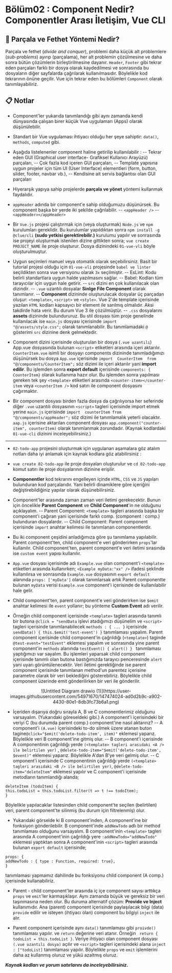 ﻿# Bölüm02 : Component Nedir? Componentler Arası İletişim, Vue CLI

## :pushpin: Parçala ve Fethet Yöntemi Nedir?
Parçala ve fethet (_divide and conquer_), problemi daha küçük alt problemlere (_sub-problems_) ayırıp (parçalama), her alt problemin çözülmesine ve daha sonra bütün çözümlerin birleştirilmesine dayanır.
`Header`, `Footer` gibi tekrar eden parçaları farklı bir dosya olarak kaydedilmesi ve sonrasında bu dosyaların diğer sayfalarda çağrılarak kullanılmasıdır. Böylelikle kod tekrarının önüne geçilir.
Vue için tekrar eden bu bölümleri `Component` olarak tanımlayabiliriz.
## :clipboard: Notlar 
- Component'ler yukarıda tanımlandığı gibi aynı zamanda kendi dünyasında çalışan birer küçük Vue uygulamarı (Apps) olarak düşünülebilir.

- Standart bir Vue uygulaması ihtiyacı olduğu her şeye sahiptir: `data()`, `methods`, `computed` gibi.
- Aşağıda listelenenler component  haline getirilip kullanılabilir :
-- Tekrar eden GUI (Graphical user interface- Grafiksel Kullanıcı Arayüzü) parçaları,
-- Çok fazla kod içeren GUI parçaları,
-- Template yapısına uygun projeler için tüm UI (User Interface) elementleri (form, button, slider, footer, navbar vb.),
-- Kendisine ait servis bağlantısı olan GUI parçaları
- Hiyerarşik yapıya sahip projelerde **parçala ve yönet**  yöntemi kullanmak faydalıdır.

- `appHeader` adında bir component'e sahip olduğumuzu düşünürsek. Bu component başka bir yerde iki şekilde çağrılabilir.
-- `<appHeader />`
-- `<appHeader></appHeader>`

- Bir `Vue.js` projesi çalıştırmak için (veya oluşturmak) `Node.js` ve `npm` kurulumları gereklidir. Bu kurulumlar yapıldıktan sonra
`npm install -g @clue/cli` **(sudo yetkisi gerektirebilir.)**
kurulumu yapılır ve sonrasında ise projeyi oluşturmak istenilen dizine gittikten sonra;
`vue create PROJECT_NAME` ile proje oluşturur. Dosya dizinindeki `01-vue-vli` böyle oluşturulmuştur.

- Uygun seçimleri manuel veya otomatik olarak seçebilirsiniz. Basit bir tutorial projesi olduğu için `01-vue-vli` projesinde `babel ve linter` seçildikten sonra vue versiyonu olarak `3x` seçilmiştir.
-- EsLint: Kodu belirli standartlara uygun halde yazılmasını sağlar.
-- Babel: Kodları tüm tarayıcılar için uygun hale getirir.
-- `src` dizini en çok kullanılacak olan dizindir.
-- `.vue` uzantılı dosyalar **Sinlge File Component** olarak tanımlanır.
-- **Component** dizininde oluşturulacak dosyalar üç parçadan oluşur: `<template>`, `<script>` ve `<style>`.  Vue 2'de template içerisinde yazılan `HTML` kodları kapsayıcı bir element ile sarılmış olmalıdır. Aksi takdirde hata verir. Bu durum Vue 3 ile çözülmüştür.
-- `.css` dosyalarını **assets** dizininde bulundururuz. Bu stil dosyası tüm proje genelinde kullanılacak ise `main.js` dosyası içerisinde `import  "@/assets/style.css";` olarak tanımlanabilir. Bu tanımlamadaki `@` gösterimi `src` dizinine denk gelmektedir.

- Component dizini içerisinde oluşturulan bir dosya (`.vue uzantılı`) App.vue dosyasında bulunan `<script>` etiketleri arasında içeri aktarılır. `CounterItem.vue` isimli bir dosyayı components dizininde tanımladığımızı düşünürsek bu dosya `App.vue` içerisinde `import  CounterItem  from  "@/components/CounterItem";` söz dizimi ile içeri aktarılır yani **import edilir**. Bu işlemden sonra **export default** içerisinde `components: { CounterItem}` olarak kullanıma hazır olur. Bu işlemden sonra yapılması gereken tek şey `<template>` etiketleri arasında `<counter-item></counter-item` veya `<counterItem />` kod satırı ile component dosyasını çağırmaktır.

- Bir component dosyası birden fazla dosya da çağrılıyorsa her seferinde diğer `.vue` uzantılı dosyasının `<script>` tagleri içerisinde import etmek yerine `main.js` içerisinde `import  counterItem from  "@/components/appHeader";` söz dizimi ile tanımlamalık yeterli olacaktır. `aap.js` içerisine aktarılan component dosyası `app.component("counter-item", counterItem)` olarak tanımlanmak zorundadır. (Kaynak kodlardaki `01-vue-cli` dizinini inceleyebilirsiniz.)

<hr>

- `02-todo-app` projesini oluşturmak için uygulanan aşamalara göz atalım notları daha iyi anlamak için kaynak kodlara göz atabilirsiniz :

- `vue create 02-todo-app` ile proje dosyaları oluşturulur ve `cd 02-todo-app` komut satırı ile proje dosyalarının dizinine erişilir.

- **Componentler**  kod tekrarını engelleyen içinde `HTML`, `CSS` ve `JS` yapıları bulunduran kod parçalarıdır. Yani belirli dinamiklere göre içeriğini değiştirebildiğiniz yapılar olarak düşünebilirsiniz.

- Component'ler arasında zaman zaman veri iletimi gerekecektir. Bunun için öncelikle **Parent Component** ve **Child Component**'in ne olduğunu açıklayalım. 
-- Parent Component: `<template>` tagleri arasında başka bir component'i çağıran yani içerisinde farklı comp. (component : comp.) bulunduran dosyalardır.
-- Child Component: Parent component içerisinde `import` anahtar kelimesi ile tanımlanan componentlerdir.

- Bu iki component çeşidini anladığımıza göre şu tanımlama yapılabilir. Parent component'ten, child component'e veri gönderirken `props`'lar kullanılır. Child component'ten, parent component'e veri iletimi sırasında ise `custom event` yapısı kullanılır.

- `App.vue` dosyası içerisinde adı `Example.vue` olan component'i `<template>` etiketleri arasında kullanırken; `<Example myData:"xx" />` ifadesi şeklinde kullanılırsa ve sonrasında `Example.vue` dosyasının `export default` alanında `props: ['myData']` olarak tanımlarsak artık Parent componentte bulunan `myData` verisi `Example.vue` component'i içerisinde de kullanılabilir hale gelir.

- Child component'ten, parent component'e veri gönderirken ise `$emit` anahtar kelimesi ile `event` yollanır; bu yönteme **Custom Event** adı verilir.

- Örneğin child component içerisinde `<template>` tagleri arasında tanımlı bir butona `@click = "sendData` işlevi atadığımızı düşünelim ve `<script>` tagleri içerisinde tanımlanabilecek `methods : { ... }` içerisinde `sendData() { this.$emit('test-event') }` tanımlaması yapalım. Parent component içerisinde child component'in çağrıldığı (`<template>`) taginde `@test-event="testEvent"` eklemesi yapalım ve sonrasında yine parent component'in `methods` alanında `testEvent() { alert() } ` tanımlaması yaptığımızı var sayalım. Bu işlemleri yaparsak child component içerisinde tanımlı olan butona bastığımızda tarayıcı penceresinde `alert` yani uyarı görüntülenecektir. Veri iletimi gerektiğinde ise parent component içerisinde tanımlanan method'un parentez içerisine parametre olarak bir veri beklediğini gösterebiliriz. Böylelikle child component üzerinde emit gönderilirken bir veri ile gönderilir.

<p align="center">
![Untitled Diagram drawio (1)](https://user-images.githubusercontent.com/54971670/147474024-ad0d2b9c-a902-4430-80e1-8db3fc73b6a1.png)
</p>

- İçeriden dışarıya doğru sırayla A, B ve C comonentlerimiz olduğunu varsayalım. (Yukarıdaki göreseldeki gibi.)  A component'i içerisindeki bir veriyi C (bu durumda parent comp.) component'ine nasıl aktarırız?
-- A component'i `(A.vue)` içerisindeki to-do silmek üzere atanan buton tagine`@click="$emit('delete-todo-item', item)"` eklemesi yaparız. Böylelikle veri B component'ine gitmiş olur.
-- B component'i içerisinde A componentinin çağrıldığı yerde `(<template> tagleri arasıdaki <A /> ile belirtilen yer)` , `@delete-todo-item="$emit('delete-todo-item', $event)"` eklemesi yaparız. Böylelikle A'dan B'ye veri gelmiş olur.
-- C omponent'i içerisinde C componentinin çağrıldığı yerde `(<template> tagleri arasıdaki <B /> ile belirtilen yer)`, `@delete-todo-item="deleteItem"` eklemesi yapılır ve C component'i içerisinde metodların tanımlandığı alanda;
```
deleteItem (todoItem) {
this.todoList = this.todoList.filter(t => t !== todoItem);
}
```
Böylelikle yapılacaklar listesinden child component'te seçilen (belirtilen) veri, parent component'te silinmiş (bu durum için filtrelenmiş) olur.

- Yukarıdaki görselde ki B component'inden, A component'ine bir fonksiyon gönderilebilir. B component'inde `addNewTodo` adlı bir method tanımlaması olduğunu varsayalım. B component'inin `<template>` tagleri arasında A component'inin çağrıldığı yere `:addNewTodo="addNewTodo"` eklemesi yaptıktan sonra A component'inin `<script>` tagleri arasında bulunan `export default` içerisinde;
 ```
 props: { 
addNewTodo : { type : Function, required: true},
}
```
tanımlaması yapmamız dahilinde bu fonksiyonu child component (A comp.) içerisinde kullanabiliriz.

- Parent - child component'ler arasında iç içe component sayısı arttıkça `props` ve `emit`'ler karmaşıklaşır. Aynı zamanda büyük ve gereksiz bir veri taşınmasına neden olur. Bu duruma alternatif çözüm: **Provide ve Inject** kullanımıdır. Ana (parent) component içerisinde paylaşılacak bilgi (data) `provide` edilir ve isteyen (ihtiyacı olan) component bu bilgiyi `inject` ile alır.

- Parent component içerisinde aynı `data()` tanımlaması gibi `proivde()`  tanımlaması yapılır. ve `return` değerine veri atanır. Örneğin ` return { todoList = this.todoList }`. Veriye ihtiyacı olan component dosyası `(.vue uzantılı dosya)` açılır ve `<script>` tagleri içerisindeki alana `inject : ["todoList]` tanımlaması yapılır. Böylelikle `props` ve `emit` işlemlerini daha az kullanmış oluruz ve yükü azaltmış oluruz.

***Kaynak kodları ve yorum satırlarını da inceleyebilirsiniz.***

